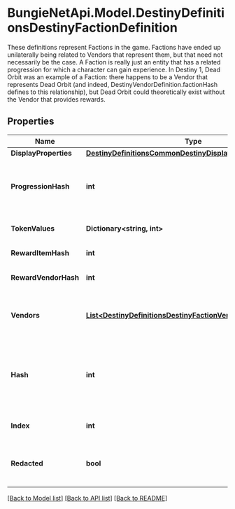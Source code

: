 # BungieNetApi.Model.DestinyDefinitionsDestinyFactionDefinition
These definitions represent Factions in the game. Factions have ended up unilaterally being related to Vendors that represent them, but that need not necessarily be the case.  A Faction is really just an entity that has a related progression for which a character can gain experience. In Destiny 1, Dead Orbit was an example of a Faction: there happens to be a Vendor that represents Dead Orbit (and indeed, DestinyVendorDefinition.factionHash defines to this relationship), but Dead Orbit could theoretically exist without the Vendor that provides rewards.
## Properties

Name | Type | Description | Notes
------------ | ------------- | ------------- | -------------
**DisplayProperties** | [**DestinyDefinitionsCommonDestinyDisplayPropertiesDefinition**](DestinyDefinitionsCommonDestinyDisplayPropertiesDefinition.md) |  | [optional] 
**ProgressionHash** | **int** | The hash identifier for the DestinyProgressionDefinition that indicates the character&#39;s relationship with this faction in terms of experience and levels. | [optional] 
**TokenValues** | **Dictionary&lt;string, int&gt;** | The faction token item hashes, and their respective progression values. | [optional] 
**RewardItemHash** | **int** | The faction reward item hash, usually an engram. | [optional] 
**RewardVendorHash** | **int** | The faction reward vendor hash, used for faction engram previews. | [optional] 
**Vendors** | [**List&lt;DestinyDefinitionsDestinyFactionVendorDefinition&gt;**](DestinyDefinitionsDestinyFactionVendorDefinition.md) | List of vendors that are associated with this faction. The last vendor that passes the unlock flag checks is the one that should be shown. | [optional] 
**Hash** | **int** | The unique identifier for this entity. Guaranteed to be unique for the type of entity, but not globally.  When entities refer to each other in Destiny content, it is this hash that they are referring to. | [optional] 
**Index** | **int** | The index of the entity as it was found in the investment tables. | [optional] 
**Redacted** | **bool** | If this is true, then there is an entity with this identifier/type combination, but BNet is not yet allowed to show it. Sorry! | [optional] 

[[Back to Model list]](../README.md#documentation-for-models) [[Back to API list]](../README.md#documentation-for-api-endpoints) [[Back to README]](../README.md)

